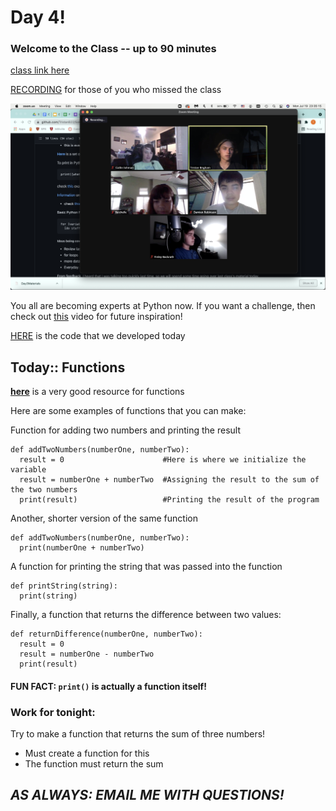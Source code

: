 # Day 4!
### Welcome to the Class -- up to 90 minutes 
[class link here](https://sps.zoom.us/j/94771799518)

[RECORDING](https://drive.google.com/drive/folders/1ZuTGsg20fhepmodg1eQF7zdWQyjyB_sp) for those of you who missed the class

![Happy Coders!](/formatting/Day4Materials/Class4.png)

You all are becoming experts at Python now. If you want a challenge, then check out [this](https://www.youtube.com/watch?v=1HHRWg--Ce4&ab_channel=TechWithTim) video for future inspiration!

[HERE](https://ideone.com/wkZZ8D) is the code that we developed today

## Today:: __Functions__

__[here](https://www.w3schools.com/python/python_functions.asp)__ is a very good resource for functions

Here are some examples of functions that you can make:

Function for adding two numbers and printing the result
```
def addTwoNumbers(numberOne, numberTwo):
  result = 0                      #Here is where we initialize the variable
  result = numberOne + numberTwo  #Assigning the result to the sum of the two numbers
  print(result)                   #Printing the result of the program
```

Another, shorter version of the same function
```
def addTwoNumbers(numberOne, numberTwo):
  print(numberOne + numberTwo)
```

A function for printing the string that was passed into the function
```
def printString(string):
  print(string)
```

Finally, a function that returns the difference between two values:
```
def returnDifference(numberOne, numberTwo):
  result = 0
  result = numberOne - numberTwo
  print(result)
```

#### FUN FACT: ``` print() ``` is actually a function itself!


### Work for tonight:
Try to make a function that returns the sum of three numbers!
- Must create a function for this
- The function must return the sum

## ___AS ALWAYS: EMAIL ME WITH QUESTIONS!___
